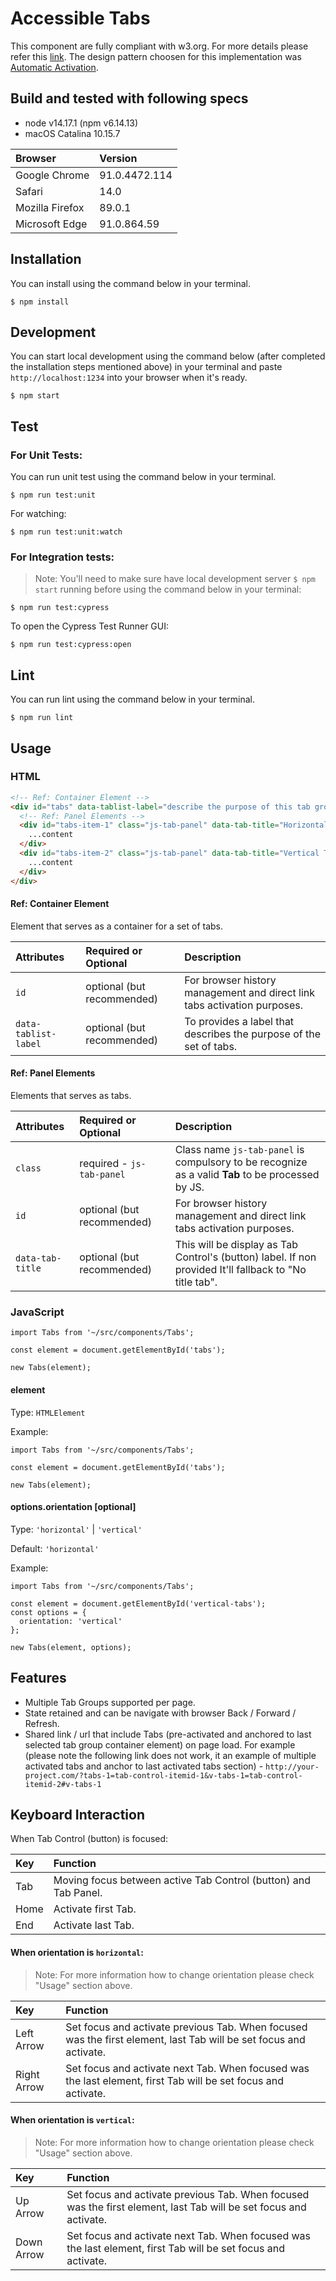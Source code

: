 # Accessible Tabs

This component are fully compliant with w3.org. For more details please refer this [link](https://www.w3.org/TR/wai-aria-practices-1.1/examples/tabs/tabs-1/tabs.html). The design pattern choosen for this implementation was [Automatic Activation](https://www.w3.org/TR/wai-aria-practices-1.1/examples/tabs/tabs-1/tabs.html).

## Build and tested with following specs

- node v14.17.1 (npm v6.14.13)
- macOS Catalina 10.15.7

| Browser         | Version       |
| :-------------- | :------------ |
| Google Chrome   | 91.0.4472.114 |
| Safari          | 14.0          |
| Mozilla Firefox | 89.0.1        |
| Microsoft Edge  | 91.0.864.59   |

## Installation

You can install using the command below in your terminal.

```shell
$ npm install
```

## Development

You can start local development using the command below (after completed the installation steps mentioned above) in your terminal and paste `http://localhost:1234` into your browser when it's ready.

```shell
$ npm start
```

## Test

### For Unit Tests:

You can run unit test using the command below in your terminal.

```shell
$ npm run test:unit
```

For watching:

```shell
$ npm run test:unit:watch
```

### For Integration tests:

> Note: You'll need to make sure have local development server `$ npm start` running before using the command below in your terminal:

```shell
$ npm run test:cypress
```

To open the Cypress Test Runner GUI:

```shell
$ npm run test:cypress:open
```

## Lint

You can run lint using the command below in your terminal.

```shell
$ npm run lint
```

## Usage

### HTML

```html
<!-- Ref: Container Element -->
<div id="tabs" data-tablist-label="describe the purpose of this tab group">
  <!-- Ref: Panel Elements -->
  <div id="tabs-item-1" class="js-tab-panel" data-tab-title="Horizontal Tab">
    ...content
  </div>
  <div id="tabs-item-2" class="js-tab-panel" data-tab-title="Vertical Tabs">
    ...content
  </div>
</div>
```
#### Ref: Container Element

Element that serves as a container for a set of tabs.

| Attributes           | Required or Optional       | Description                                                              |
| :------------------- | :------------------------- | :----------------------------------------------------------------------- |
| `id`                 | optional (but recommended) | For browser history management and direct link tabs activation purposes. |
| `data-tablist-label` | optional (but recommended) | To provides a label that describes the purpose of the set of tabs.       |

#### Ref: Panel Elements

Elements that serves as tabs.

| Attributes             | Required or Optional       | Description                                                                                             |
| :--------------------- | :------------------------- | :------------------------------------------------------------------------------------------------------ |
| `class`                | required - `js-tab-panel`  | Class name `js-tab-panel` is compulsory to be recognize as a valid **Tab** to be processed by JS.       |
| `id`                   | optional (but recommended) | For browser history management and direct link tabs activation purposes.                                |
| `data-tab-title`       | optional (but recommended) | This will be display as Tab Control's (button) label. If non provided It'll fallback to "No title tab". |
### JavaScript

```
import Tabs from '~/src/components/Tabs';

const element = document.getElementById('tabs');

new Tabs(element);
```

#### element

Type: `HTMLElement`

Example:

```
import Tabs from '~/src/components/Tabs';

const element = document.getElementById('tabs');

new Tabs(element);
```

#### options.orientation [optional]

Type: `'horizontal'` | `'vertical'`

Default: `'horizontal'`

Example:

```
import Tabs from '~/src/components/Tabs';

const element = document.getElementById('vertical-tabs');
const options = {
  orientation: 'vertical'
};

new Tabs(element, options);
```

## Features

- Multiple Tab Groups supported per page.
- State retained and can be navigate with browser Back / Forward / Refresh.
- Shared link / url that include Tabs (pre-activated and anchored to last selected tab group container element) on page load. For example (please note the following link does not work, it an example of multiple activated tabs and anchor to last activated tabs section) - `http://your-project.com/?tabs-1=tab-control-itemid-1&v-tabs-1=tab-control-itemid-2#v-tabs-1`

## Keyboard Interaction

When Tab Control (button) is focused:

| Key  | Function                                                        |
| :--- | :-------------------------------------------------------------- |
| Tab  | Moving focus between active Tab Control (button) and Tab Panel. |
| Home | Activate first Tab.                                             |
| End  | Activate last Tab.                                              |

#### When orientation is `horizontal`:

> Note: For more information how to change orientation please check "Usage" section above.

| Key         | Function                                                                                                          |
| :---------- | :---------------------------------------------------------------------------------------------------------------- |
| Left Arrow  | Set focus and activate previous Tab. When focused was the first element, last Tab will be set focus and activate. |
| Right Arrow | Set focus and activate next Tab. When focused was the last element, first Tab will be set focus and activate.     |


#### When orientation is `vertical`:

> Note: For more information how to change orientation please check "Usage" section above.

| Key        | Function                                                                                                          |
| :--------- | :---------------------------------------------------------------------------------------------------------------- |
| Up Arrow   | Set focus and activate previous Tab. When focused was the first element, last Tab will be set focus and activate. |
| Down Arrow | Set focus and activate next Tab. When focused was the last element, first Tab will be set focus and activate.     |
